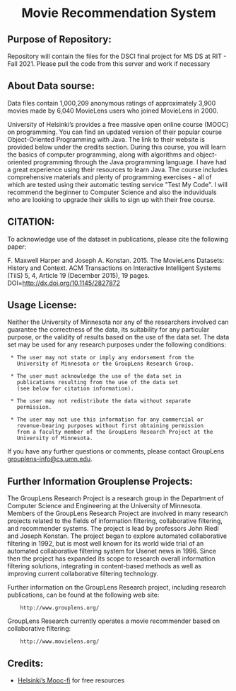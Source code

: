 <h1 align="center">Movie Recommendation System</h1>

## Purpose of Repository:
Repository will contain the files for the DSCI final project for MS DS at RIT - Fall 2021. Please pull the code from this server and work if necessary  

## About Data sourse:

Data files contain 1,000,209 anonymous ratings of approximately 3,900 movies 
made by 6,040 MovieLens users who joined MovieLens in 2000.

University of Helsinki’s provides a free massive open online course (MOOC) on programming. You can find an updated version of their popular course Object-Oriented Programming with Java. The link to their website is provided below under the credits section. During this course, you will learn the basics of computer programming, along with algorithms and object-oriented programming through the Java programming language. I have had a great experience using their resources to learn Java. The course includes comprehensive materials and plenty of programming exercises - all of which are tested using their automatic testing service "Test My Code". I will recommend the beginner to Computer Science and also the induviduals who are looking to upgrade their skills to sign up with their free course.

## CITATION:
To acknowledge use of the dataset in publications, please cite the following
paper:

F. Maxwell Harper and Joseph A. Konstan. 2015. The MovieLens Datasets: History
and Context. ACM Transactions on Interactive Intelligent Systems (TiiS) 5, 4,
Article 19 (December 2015), 19 pages. DOI=http://dx.doi.org/10.1145/2827872

## Usage License:
Neither the University of Minnesota nor any of the researchers
involved can guarantee the correctness of the data, its suitability
for any particular purpose, or the validity of results based on the
use of the data set.  The data set may be used for any research
purposes under the following conditions:

     * The user may not state or imply any endorsement from the
       University of Minnesota or the GroupLens Research Group.

     * The user must acknowledge the use of the data set in
       publications resulting from the use of the data set
       (see below for citation information).

     * The user may not redistribute the data without separate
       permission.

     * The user may not use this information for any commercial or
       revenue-bearing purposes without first obtaining permission
       from a faculty member of the GroupLens Research Project at the
       University of Minnesota.

If you have any further questions or comments, please contact GroupLens
<grouplens-info@cs.umn.edu>.

## Further Information Grouplense Projects:
The GroupLens Research Project is a research group in the Department of 
Computer Science and Engineering at the University of Minnesota. Members of 
the GroupLens Research Project are involved in many research projects related 
to the fields of information filtering, collaborative filtering, and 
recommender systems. The project is lead by professors John Riedl and Joseph 
Konstan. The project began to explore automated collaborative filtering in 
1992, but is most well known for its world wide trial of an automated 
collaborative filtering system for Usenet news in 1996. Since then the project 
has expanded its scope to research overall information filtering solutions, 
integrating in content-based methods as well as improving current collaborative 
filtering technology.

Further information on the GroupLens Research project, including research 
publications, can be found at the following web site:
        
        http://www.grouplens.org/

GroupLens Research currently operates a movie recommender based on 
collaborative filtering:

        http://www.movielens.org/

## Credits:

- <a href="https://grouplens.org/">Helsinki’s Mooc-fi</a> for free resources
